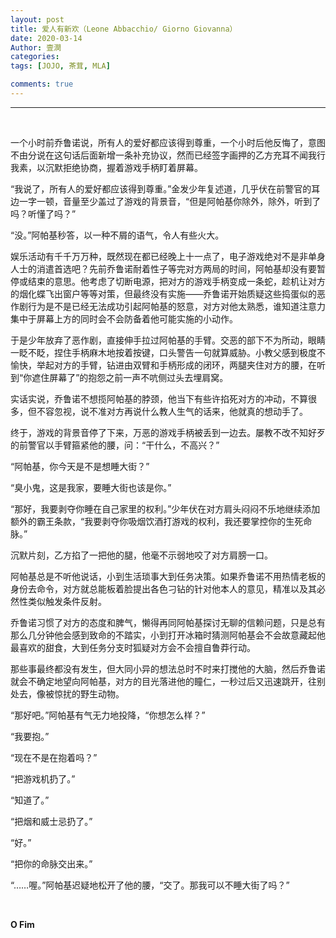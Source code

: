 ```yaml
---
layout: post
title: 爱人有新欢（Leone Abbacchio/ Giorno Giovanna）
date: 2020-03-14
Author: 壹澗
categories: 
tags: [JOJO, 茶茸, MLA]

comments: true
--- 
```


***

<br/>

一个小时前乔鲁诺说，所有人的爱好都应该得到尊重，一个小时后他反悔了，意图不由分说在这句话后面新增一条补充协议，然而已经签字画押的乙方充耳不闻我行我素，以沉默拒绝协商，握着游戏手柄盯着屏幕。

“我说了，所有人的爱好都应该得到尊重。”金发少年复述道，几乎伏在前警官的耳边一字一顿，音量至少盖过了游戏的背景音，“但是阿帕基你除外，除外，听到了吗？听懂了吗？”

“没。”阿帕基秒答，以一种不屑的语气，令人有些火大。

娱乐活动有千千万万种，既然现在都已经晚上十一点了，电子游戏绝对不是非单身人士的消遣首选吧？先前乔鲁诺耐着性子等完对方两局的时间，阿帕基却没有要暂停或结束的意思。他考虑了切断电源，把对方的游戏手柄变成一条蛇，趁机让对方的烟化蝶飞出窗户等等对策，但最终没有实施——乔鲁诺开始质疑这些捣蛋似的恶作剧行为是不是已经无法成功引起阿帕基的怒意，对方对他太熟悉，谁知道注意力集中于屏幕上方的同时会不会防备着他可能实施的小动作。

于是少年放弃了恶作剧，直接伸手拉过阿帕基的手臂。交恶的部下不为所动，眼睛一眨不眨，捏住手柄麻木地按着按键，口头警告一句就算威胁。小教父感到极度不愉快，举起对方的手臂，钻进由双臂和手柄形成的闭环，两腿夹住对方的腰，在听到“你遮住屏幕了”的抱怨之前一声不吭侧过头去埋肩窝。

实话实说，乔鲁诺不想揽阿帕基的脖颈，他当下有些许掐死对方的冲动，不算很多，但不容忽视，说不准对方再说什么教人生气的话来，他就真的想动手了。

终于，游戏的背景音停了下来，万恶的游戏手柄被丢到一边去。屡教不改不知好歹的前警官以手臂箍紧他的腰，问：“干什么，不高兴？”

“阿帕基，你今天是不是想睡大街？”

“臭小鬼，这是我家，要睡大街也该是你。”

“那好，我要剥夺你睡在自己家里的权利。”少年伏在对方肩头闷闷不乐地继续添加额外的霸王条款，“我要剥夺你吸烟饮酒打游戏的权利，我还要掌控你的生死命脉。”

沉默片刻，乙方掐了一把他的腿，他毫不示弱地咬了对方肩膀一口。

阿帕基总是不听他说话，小到生活琐事大到任务决策。如果乔鲁诺不用热情老板的身份去命令，对方就总能板着脸提出各色刁钻的针对他本人的意见，精准以及其必然性类似触发条件反射。

乔鲁诺习惯了对方的态度和脾气，懒得再同阿帕基探讨无聊的信赖问题，只是总有那么几分钟他会感到致命的不踏实，小到打开冰箱时猜测阿帕基会不会故意藏起他最喜欢的甜食，大到任务分支时狐疑对方会不会擅自鲁莽行动。

那些事最终都没有发生，但大同小异的想法总时不时来打搅他的大脑，然后乔鲁诺就会不确定地望向阿帕基，对方的目光落进他的瞳仁，一秒过后又迅速跳开，往别处去，像被惊扰的野生动物。

“那好吧。”阿帕基有气无力地投降，“你想怎么样？”

“我要抱。”

“现在不是在抱着吗？”

“把游戏机扔了。”

“知道了。”

“把烟和威士忌扔了。”

“好。”

“把你的命脉交出来。”

“……喔。”阿帕基迟疑地松开了他的腰，“交了。那我可以不睡大街了吗？”

<br/>

**O Fim**